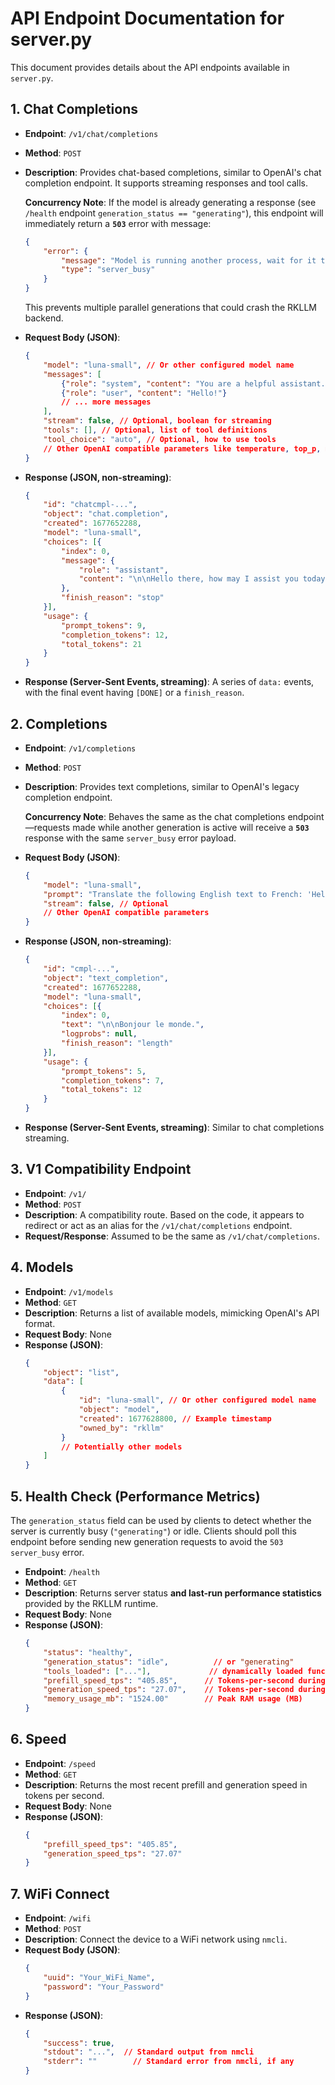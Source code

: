 # API Endpoint Documentation for server.py

This document provides details about the API endpoints available in `server.py`.

## 1. Chat Completions

-   **Endpoint**: `/v1/chat/completions`
-   **Method**: `POST`
-   **Description**: Provides chat-based completions, similar to OpenAI's chat completion endpoint. It supports streaming responses and tool calls.

    **Concurrency Note**: If the model is already generating a response (see `/health` endpoint `generation_status == "generating"`), this endpoint will immediately return a **`503`** error with message:
    ```json
    {
        "error": {
            "message": "Model is running another process, wait for it to finish to start using",
            "type": "server_busy"
        }
    }
    ```
    This prevents multiple parallel generations that could crash the RKLLM backend.
-   **Request Body (JSON)**:
    ```json
    {
        "model": "luna-small", // Or other configured model name
        "messages": [
            {"role": "system", "content": "You are a helpful assistant."},
            {"role": "user", "content": "Hello!"}
            // ... more messages
        ],
        "stream": false, // Optional, boolean for streaming
        "tools": [], // Optional, list of tool definitions
        "tool_choice": "auto", // Optional, how to use tools
        // Other OpenAI compatible parameters like temperature, top_p, max_tokens etc.
    }
    ```
-   **Response (JSON, non-streaming)**:
    ```json
    {
        "id": "chatcmpl-...",
        "object": "chat.completion",
        "created": 1677652288,
        "model": "luna-small",
        "choices": [{
            "index": 0,
            "message": {
                "role": "assistant",
                "content": "\n\nHello there, how may I assist you today?"
            },
            "finish_reason": "stop"
        }],
        "usage": {
            "prompt_tokens": 9,
            "completion_tokens": 12,
            "total_tokens": 21
        }
    }
    ```
-   **Response (Server-Sent Events, streaming)**:
    A series of `data:` events, with the final event having `[DONE]` or a `finish_reason`.

## 2. Completions

-   **Endpoint**: `/v1/completions`
-   **Method**: `POST`
-   **Description**: Provides text completions, similar to OpenAI's legacy completion endpoint.

    **Concurrency Note**: Behaves the same as the chat completions endpoint—requests made while another generation is active will receive a **`503`** response with the same `server_busy` error payload.
-   **Request Body (JSON)**:
    ```json
    {
        "model": "luna-small",
        "prompt": "Translate the following English text to French: 'Hello world.'",
        "stream": false, // Optional
        // Other OpenAI compatible parameters
    }
    ```
-   **Response (JSON, non-streaming)**:
    ```json
    {
        "id": "cmpl-...",
        "object": "text_completion",
        "created": 1677652288,
        "model": "luna-small",
        "choices": [{
            "index": 0,
            "text": "\n\nBonjour le monde.",
            "logprobs": null,
            "finish_reason": "length"
        }],
        "usage": {
            "prompt_tokens": 5,
            "completion_tokens": 7,
            "total_tokens": 12
        }
    }
    ```
-   **Response (Server-Sent Events, streaming)**:
    Similar to chat completions streaming.

## 3. V1 Compatibility Endpoint

-   **Endpoint**: `/v1/`
-   **Method**: `POST`
-   **Description**: A compatibility route. Based on the code, it appears to redirect or act as an alias for the `/v1/chat/completions` endpoint.
-   **Request/Response**: Assumed to be the same as `/v1/chat/completions`.

## 4. Models

-   **Endpoint**: `/v1/models`
-   **Method**: `GET`
-   **Description**: Returns a list of available models, mimicking OpenAI's API format.
-   **Request Body**: None
-   **Response (JSON)**:
    ```json
    {
        "object": "list",
        "data": [
            {
                "id": "luna-small", // Or other configured model name
                "object": "model",
                "created": 1677628800, // Example timestamp
                "owned_by": "rkllm"
            }
            // Potentially other models
        ]
    }
    ```

## 5. Health Check (Performance Metrics)

The `generation_status` field can be used by clients to detect whether the server is currently busy (`"generating"`) or idle. Clients should poll this endpoint before sending new generation requests to avoid the `503 server_busy` error.

-   **Endpoint**: `/health`
-   **Method**: `GET`
-   **Description**: Returns server status **and last-run performance statistics** provided by the RKLLM runtime.
-   **Request Body**: None
-   **Response (JSON)**:
    ```json
    {
        "status": "healthy",
        "generation_status": "idle",          // or "generating"
        "tools_loaded": ["..."],             // dynamically loaded functions
        "prefill_speed_tps": "405.85",      // Tokens-per-second during prompt prefill
        "generation_speed_tps": "27.07",    // Tokens-per-second during answer generation
        "memory_usage_mb": "1524.00"        // Peak RAM usage (MB)
    }
    ```

## 6. Speed

- **Endpoint**: `/speed`
- **Method**: `GET`
- **Description**: Returns the most recent prefill and generation speed in tokens per second.
- **Request Body**: None
- **Response (JSON)**:
    ```json
    {
        "prefill_speed_tps": "405.85",
        "generation_speed_tps": "27.07"
    }
    ```

## 7. WiFi Connect

- **Endpoint**: `/wifi`
- **Method**: `POST`
- **Description**: Connect the device to a WiFi network using `nmcli`.
- **Request Body (JSON)**:
    ```json
    {
        "uuid": "Your_WiFi_Name",
        "password": "Your_Password"
    }
    ```
- **Response (JSON)**:
    ```json
    {
        "success": true,
        "stdout": "...",  // Standard output from nmcli
        "stderr": ""        // Standard error from nmcli, if any
    }
    ```

